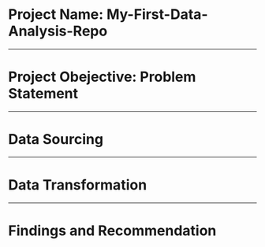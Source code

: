 # Project Name: My-First-Data-Analysis-Repo



---
# Project Obejective: Problem Statement 


---
# Data Sourcing



---
# Data Transformation



---
# Findings and Recommendation
